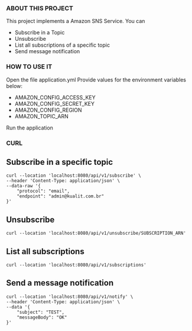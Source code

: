 ### ABOUT THIS PROJECT
This project implements a Amazon SNS Service. 
You can

- Subscribe in a Topic
- Unsubscribe
- List all subscriptions of a specific topic
- Send message notification
  

### HOW TO USE IT
Open the file application.yml
Provide values for the environment variables below:

- AMAZON_CONFIG_ACCESS_KEY
- AMAZON_CONFIG_SECRET_KEY
- AMAZON_CONFIG_REGION
- AMAZON_TOPIC_ARN

Run the application

### CURL

## Subscribe in a specific topic 

```curl
curl --location 'localhost:8080/api/v1/subscribe' \
--header 'Content-Type: application/json' \
--data-raw '{
    "protocol": "email",
    "endpoint": "admin@kualit.com.br"
}'
```

## Unsubscribe
```curl
curl --location 'localhost:8080/api/v1/unsubscribe/SUBSCRIPTION_ARN'
```

## List all subscriptions
```curl
curl --location 'localhost:8080/api/v1/subscriptions'
```

## Send a message notification
```curl
curl --location 'localhost:8080/api/v1/notify' \
--header 'Content-Type: application/json' \
--data '{
    "subject": "TEST",
    "messageBody": "OK"
}'
```

